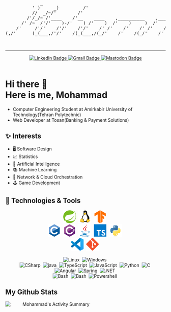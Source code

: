 <div align="center">
  <pre>
             _                                                                               
          ' )     _)         /'                                                          /'
          //  _/~/'        /'                                                          /'  
        /'/_/~ /'____    /'__    ____    ,__________    ,__________    ____    _____,/'    
      /' /~  /'/'    )-/'    ) /'    )  /'    )     )  /'    )     ) /'    ) /'    /'      
    /'     /'/'    /'/'    /'/'    /' /'    /'    /' /'    /'    /'/'    /'/'    /'        
(,/'      (_(___,/'/'    /(_(___,/(_/'    /'    /(_/'    /'    /(_(___,/(_(___,/(__        
                                                                                           
                                                                                           
                                                                                           
  </pre>
  <hr />
</div>
<div id="badges" align="center">
  <a href="https://www.linkedin.com/in/sfri-mhmd/">
    <img src="https://img.shields.io/badge/LinkedIn-blue?style=for-the-badge&logo=linkedin&logoColor=white" alt="LinkedIn Badge"/>
  </a>
  <a href="mailto:msafari8051@gmail.com">
    <img src="https://img.shields.io/badge/Gmail-red?style=for-the-badge&logo=Gmail&logoColor=white" alt="Gmail Badge"/>
  </a>
  <a href="https://mastodon.social/@sfri_mhmd">
    <img src="https://img.shields.io/badge/Mastodon-purple?style=for-the-badge&logo=mastodon&logoColor=white" alt="Mastodon Badge"/>
  </a>
  <br />
    <!--<img src="https://komarev.com/ghpvc/?username=mohammad-safari&style=flat-square&color=164e63" alt=""/>-->
    <img src="https://visitcount.itsvg.in/api?id=hootanht&icon=5&color=0&pretty=true" alt=""/>

</div>

# Hi there 👋 <br> Here is me, Mohammad
* Computer Engineering Student at Amirkabir University of Technology(Tehran Polytechnic)
* Web Developer at Tosan(Banking & Payment Solutions)

## ✨ Interests
* 🖥️ Software Design
* 📈 Statistics
* 🤖 Artificial Intelligence
* 📚 Machine Learning
* 🐳 Network & Cloud Orchestration
* 🕹 Game Development

## 🔧 Technologies & Tools

<div align="center">
  <img src="https://github.com/devicons/devicon/blob/master/icons/spring/spring-original.svg" title="Spring" alt="Spring" width="40" height="40"/>&nbsp;
  <img src="https://github.com/devicons/devicon/blob/master/icons/linux/linux-original.svg" title="Linux" alt="Linux" width="40" height="40"/>&nbsp;
  <img src="https://github.com/devicons/devicon/blob/master/icons/tensorflow/tensorflow-original.svg" title="Tensorflow" alt="Tensorflow" width="40" height="40"/>&nbsp;
  <br />
  <img src="https://github.com/devicons/devicon/blob/master/icons/c/c-original.svg" title="c" alt="c" width="40" height="40"/>&nbsp;
  <img src="https://github.com/devicons/devicon/blob/master/icons/csharp/csharp-original.svg" title="CSharp" alt="CSharp" width="40" height="40"/>&nbsp;
  <img src="https://github.com/devicons/devicon/blob/master/icons/java/java-original.svg" title="Java" alt="Java" width="40" height="40"/>&nbsp;
  <img src="https://github.com/devicons/devicon/blob/master/icons/typescript/typescript-original.svg" title="typescript" alt="typescript" width="40" height="40"/>&nbsp;
  <img src="https://github.com/devicons/devicon/blob/master/icons/python/python-original.svg" title="python" alt="python" width="40" height="40"/>&nbsp;
  <br />
  <img src="https://github.com/devicons/devicon/blob/master/icons/vscode/vscode-original.svg" title="vscode" alt="vscode" width="40" height="40"/>&nbsp;
  <img src="https://github.com/devicons/devicon/blob/master/icons/git/git-original.svg" title="git" alt="git" width="40" height="40"/>&nbsp;
  
  <br />
  <br />
</div>

<div align="center">
  <img src="https://img.shields.io/badge/Linux-FCC624?style=for-the-badge&logo=linux&logoColor=black" title="Linux" alt="Linux"/>&nbsp;
  <img src="https://img.shields.io/badge/Windows-2aa2de.svg?style=for-the-badge&logo=windows&logoColor=white" title="Windows" alt="Windows"/>&nbsp;
  <br>
  <img src="https://img.shields.io/badge/C%23-2e1056.svg?style=for-the-badge&logo=CSharp&logoColor=white" title="CSharp" alt="CSharp"/>&nbsp;
  <img src="https://img.shields.io/badge/Java-%23c80000.svg?style=for-the-badge&logo=openjdk&logoColor=white" title="java" alt="java"/>&nbsp;
  <img src="https://img.shields.io/badge/Typescript-007acc.svg?style=for-the-badge&logo=typescript&logoColor=white" title="TypeScript" alt="TypeScript"/>&nbsp;
  <img src="https://img.shields.io/badge/Javascript-%23323330.svg?style=for-the-badge&logo=javascript&logoColor=%23F7DF1E" title="JavaScript" alt="JavaScript"/>&nbsp;
  <img src="https://img.shields.io/badge/python-3670A0?style=for-the-badge&logo=python&logoColor=ffdd54" title="Python" alt="Python"/>&nbsp;
  <img src="https://img.shields.io/badge/C-%2300599C.svg?style=for-the-badge&logo=c&logoColor=white" title="C" alt="C"/>&nbsp;
  <br>
  <img src="https://img.shields.io/badge/Angular-%23c80000.svg?style=for-the-badge&logo=Angular&logoColor=white" title="Angular" alt="Angular"/>&nbsp;
  <img src="https://img.shields.io/badge/Spring-%236DB33F.svg?style=for-the-badge&logo=Spring&logoColor=white" title="Spring" alt="Spring"/>&nbsp;
  <img src="https://img.shields.io/badge/.NET-5C2D91.svg?style=for-the-badge&logo=dotnet&logoColor=white" title=".NET" alt=".NET"/>&nbsp;
  <br>
  <img src="https://img.shields.io/badge/docker-%230db7ed.svg?style=for-the-badge&logo=docker&logoColor=white" title="Bash" alt="Bash"/>&nbsp;
   <img src="https://img.shields.io/badge/shell_script-%23121011.svg?style=for-the-badge&logo=gnu-bash&logoColor=white" title="Bash" alt="Bash"/>&nbsp;
  <img src="https://img.shields.io/badge/PowerShell-%235391FE.svg?style=for-the-badge&logo=powershell&logoColor=white" title="Powershell" alt="Powershell"/>&nbsp;
</div>

## My Github Stats


<div align="center" style="display: flex;flex-wrap: wrap; align-items: center; align-content: center;">
<!--<img alt="Mohammad's Top Languages" src="https://github-readme-stats.vercel.app/api/top-langs/?username=mohammad-safari&langs_count=8&layout=compact&theme=dark&hide_border=true" width="30%" height="200px"/>-->
  <img alt="Mohammad's Activity Summary" src="https://github-profile-summary-cards.vercel.app/api/cards/profile-details?username=Mohammad-Safari&layout=compact&theme=dark&hide_border=true" width="60%" height="200px"/>
</div>
